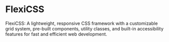# FlexiCSS
 FlexiCSS: A lightweight, responsive CSS framework with a customizable grid system, pre-built components, utility classes, and built-in accessibility features for fast and efficient web development.
